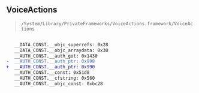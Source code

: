 ## VoiceActions

> `/System/Library/PrivateFrameworks/VoiceActions.framework/VoiceActions`

```diff

   __DATA_CONST.__objc_superrefs: 0x28
   __DATA_CONST.__objc_arraydata: 0x30
   __AUTH_CONST.__auth_got: 0x1430
-  __AUTH_CONST.__auth_ptr: 0x998
+  __AUTH_CONST.__auth_ptr: 0x990
   __AUTH_CONST.__const: 0x51d8
   __AUTH_CONST.__cfstring: 0x560
   __AUTH_CONST.__objc_const: 0xbc28

```

